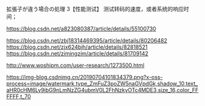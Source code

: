 拡張子が違う場合の処理
3【性能测试】
测试转码的速度，或者系统的响应时间；

https://blog.csdn.net/a823080387/article/details/55100730

https://blog.csdn.net/zbj18314469395/article/details/80206482
https://blog.csdn.net/zjx624bjh/article/details/82818521
https://blog.csdn.net/zimingzim/article/details/81709142

http://www.woshipm.com/user-research/1273500.html

https://img-blog.csdnimg.cn/20190704101834379.png?x-oss-process=image/watermark,type_ZmFuZ3poZW5naGVpdGk,shadow_10,text_aHR0cHM6Ly9ibG9nLmNzZG4ubmV0L2FhNzkyOTc4MDE3,size_16,color_FFFFFF,t_70
